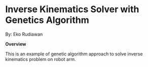 # Inverse Kinematics Solver with Genetics Algorithm

By: Eko Rudiawan

**Overview**

This is an example of genetic algorithm approach to solve inverse kinematics problem on robot arm. 